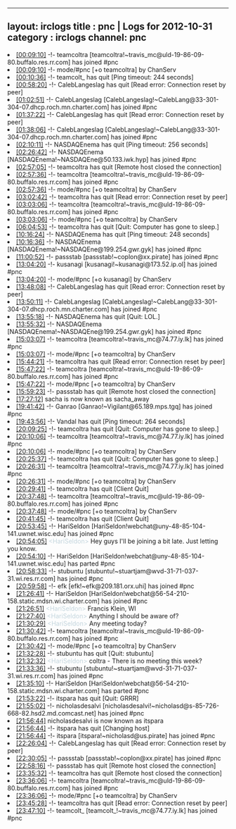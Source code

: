 
---
layout: irclogs
title : pnc | Logs for 2012-10-31
category : irclogs
channel: pnc
---
<li class="logitem"><a href="#00:09:10" name="00:09:10" class="time">[00:09:10]</a> -!- <span class="join">teamcoltra</span> [teamcoltra!~travis_mc@uld-19-86-09-80.buffalo.res.rr.com] has joined #pnc </li>
<li class="logitem"><a href="#00:09:10" name="00:09:10" class="time">[00:09:10]</a> -!- mode/<span class="mode">#pnc</span> [+o teamcoltra] by ChanServ </li>
<li class="logitem"><a href="#00:10:36" name="00:10:36" class="time">[00:10:36]</a> -!- <span class="quit">teamcolt_</span> has quit [Ping timeout: 244 seconds] </li>
<li class="logitem"><a href="#00:58:20" name="00:58:20" class="time">[00:58:20]</a> -!- <span class="quit">CalebLangeslag</span> has quit [Read error: Connection reset by peer] </li>
<li class="logitem"><a href="#01:02:51" name="01:02:51" class="time">[01:02:51]</a> -!- <span class="join">CalebLangeslag</span> [CalebLangeslag!~CalebLang@33-301-304-07.dhcp.roch.mn.charter.com] has joined #pnc </li>
<li class="logitem"><a href="#01:37:22" name="01:37:22" class="time">[01:37:22]</a> -!- <span class="quit">CalebLangeslag</span> has quit [Read error: Connection reset by peer] </li>
<li class="logitem"><a href="#01:38:06" name="01:38:06" class="time">[01:38:06]</a> -!- <span class="join">CalebLangeslag</span> [CalebLangeslag!~CalebLang@33-301-304-07.dhcp.roch.mn.charter.com] has joined #pnc </li>
<li class="logitem"><a href="#02:10:11" name="02:10:11" class="time">[02:10:11]</a> -!- <span class="quit">NASDAQEnema</span> has quit [Ping timeout: 256 seconds] </li>
<li class="logitem"><a href="#02:26:42" name="02:26:42" class="time">[02:26:42]</a> -!- <span class="join">NASDAQEnema</span> [NASDAQEnema!~NASDAQEne@50.133.iwk.hyp] has joined #pnc </li>
<li class="logitem"><a href="#02:57:05" name="02:57:05" class="time">[02:57:05]</a> -!- <span class="quit">teamcoltra</span> has quit [Remote host closed the connection] </li>
<li class="logitem"><a href="#02:57:36" name="02:57:36" class="time">[02:57:36]</a> -!- <span class="join">teamcoltra</span> [teamcoltra!~travis_mc@uld-19-86-09-80.buffalo.res.rr.com] has joined #pnc </li>
<li class="logitem"><a href="#02:57:36" name="02:57:36" class="time">[02:57:36]</a> -!- mode/<span class="mode">#pnc</span> [+o teamcoltra] by ChanServ </li>
<li class="logitem"><a href="#03:02:42" name="03:02:42" class="time">[03:02:42]</a> -!- <span class="quit">teamcoltra</span> has quit [Read error: Connection reset by peer] </li>
<li class="logitem"><a href="#03:03:06" name="03:03:06" class="time">[03:03:06]</a> -!- <span class="join">teamcoltra</span> [teamcoltra!~travis_mc@uld-19-86-09-80.buffalo.res.rr.com] has joined #pnc </li>
<li class="logitem"><a href="#03:03:06" name="03:03:06" class="time">[03:03:06]</a> -!- mode/<span class="mode">#pnc</span> [+o teamcoltra] by ChanServ </li>
<li class="logitem"><a href="#06:04:53" name="06:04:53" class="time">[06:04:53]</a> -!- <span class="quit">teamcoltra</span> has quit [Quit: Computer has gone to sleep.] </li>
<li class="logitem"><a href="#10:16:24" name="10:16:24" class="time">[10:16:24]</a> -!- <span class="quit">NASDAQEnema</span> has quit [Ping timeout: 248 seconds] </li>
<li class="logitem"><a href="#10:16:36" name="10:16:36" class="time">[10:16:36]</a> -!- <span class="join">NASDAQEnema</span> [NASDAQEnema!~NASDAQEne@199.254.gwr.gyk] has joined #pnc </li>
<li class="logitem"><a href="#11:00:52" name="11:00:52" class="time">[11:00:52]</a> -!- <span class="join">passstab</span> [passstab!~coplon@xx.pirate] has joined #pnc </li>
<li class="logitem"><a href="#13:04:20" name="13:04:20" class="time">[13:04:20]</a> -!- <span class="join">kusanagi</span> [kusanagi!~kusanagi@173.52.ip.ol] has joined #pnc </li>
<li class="logitem"><a href="#13:04:20" name="13:04:20" class="time">[13:04:20]</a> -!- mode/<span class="mode">#pnc</span> [+o kusanagi] by ChanServ </li>
<li class="logitem"><a href="#13:48:08" name="13:48:08" class="time">[13:48:08]</a> -!- <span class="quit">CalebLangeslag</span> has quit [Read error: Connection reset by peer] </li>
<li class="logitem"><a href="#13:50:11" name="13:50:11" class="time">[13:50:11]</a> -!- <span class="join">CalebLangeslag</span> [CalebLangeslag!~CalebLang@33-301-304-07.dhcp.roch.mn.charter.com] has joined #pnc </li>
<li class="logitem"><a href="#13:55:18" name="13:55:18" class="time">[13:55:18]</a> -!- <span class="quit">NASDAQEnema</span> has quit [Quit: LOL.] </li>
<li class="logitem"><a href="#13:55:32" name="13:55:32" class="time">[13:55:32]</a> -!- <span class="join">NASDAQEnema</span> [NASDAQEnema!~NASDAQEne@199.254.gwr.gyk] has joined #pnc </li>
<li class="logitem"><a href="#15:03:07" name="15:03:07" class="time">[15:03:07]</a> -!- <span class="join">teamcoltra</span> [teamcoltra!~travis_mc@74.77.iy.lk] has joined #pnc </li>
<li class="logitem"><a href="#15:03:07" name="15:03:07" class="time">[15:03:07]</a> -!- mode/<span class="mode">#pnc</span> [+o teamcoltra] by ChanServ </li>
<li class="logitem"><a href="#15:44:21" name="15:44:21" class="time">[15:44:21]</a> -!- <span class="quit">teamcoltra</span> has quit [Read error: Connection reset by peer] </li>
<li class="logitem"><a href="#15:47:22" name="15:47:22" class="time">[15:47:22]</a> -!- <span class="join">teamcoltra</span> [teamcoltra!~travis_mc@uld-19-86-09-80.buffalo.res.rr.com] has joined #pnc </li>
<li class="logitem"><a href="#15:47:22" name="15:47:22" class="time">[15:47:22]</a> -!- mode/<span class="mode">#pnc</span> [+o teamcoltra] by ChanServ </li>
<li class="logitem"><a href="#15:59:23" name="15:59:23" class="time">[15:59:23]</a> -!- <span class="quit">passstab</span> has quit [Remote host closed the connection] </li>
<li class="logitem"><a href="#17:27:12" name="17:27:12" class="time">[17:27:12]</a> <span class="nick">sacha</span> is now known as <span class="nick">sacha_away</span> </li>
<li class="logitem"><a href="#19:41:42" name="19:41:42" class="time">[19:41:42]</a> -!- <span class="join">Ganrao</span> [Ganrao!~Vigilant@65.189.mps.tgq] has joined #pnc </li>
<li class="logitem"><a href="#19:43:56" name="19:43:56" class="time">[19:43:56]</a> -!- <span class="quit">Vandal</span> has quit [Ping timeout: 264 seconds] </li>
<li class="logitem"><a href="#20:09:25" name="20:09:25" class="time">[20:09:25]</a> -!- <span class="quit">teamcoltra</span> has quit [Quit: Computer has gone to sleep.] </li>
<li class="logitem"><a href="#20:10:06" name="20:10:06" class="time">[20:10:06]</a> -!- <span class="join">teamcoltra</span> [teamcoltra!~travis_mc@74.77.iy.lk] has joined #pnc </li>
<li class="logitem"><a href="#20:10:06" name="20:10:06" class="time">[20:10:06]</a> -!- mode/<span class="mode">#pnc</span> [+o teamcoltra] by ChanServ </li>
<li class="logitem"><a href="#20:25:37" name="20:25:37" class="time">[20:25:37]</a> -!- <span class="quit">teamcoltra</span> has quit [Quit: Computer has gone to sleep.] </li>
<li class="logitem"><a href="#20:26:31" name="20:26:31" class="time">[20:26:31]</a> -!- <span class="join">teamcoltra</span> [teamcoltra!~travis_mc@74.77.iy.lk] has joined #pnc </li>
<li class="logitem"><a href="#20:26:31" name="20:26:31" class="time">[20:26:31]</a> -!- mode/<span class="mode">#pnc</span> [+o teamcoltra] by ChanServ </li>
<li class="logitem"><a href="#20:29:41" name="20:29:41" class="time">[20:29:41]</a> -!- <span class="quit">teamcoltra</span> has quit [Client Quit] </li>
<li class="logitem"><a href="#20:37:48" name="20:37:48" class="time">[20:37:48]</a> -!- <span class="join">teamcoltra</span> [teamcoltra!~travis_mc@uld-19-86-09-80.buffalo.res.rr.com] has joined #pnc </li>
<li class="logitem"><a href="#20:37:48" name="20:37:48" class="time">[20:37:48]</a> -!- mode/<span class="mode">#pnc</span> [+o teamcoltra] by ChanServ </li>
<li class="logitem"><a href="#20:41:45" name="20:41:45" class="time">[20:41:45]</a> -!- <span class="quit">teamcoltra</span> has quit [Client Quit] </li>
<li class="logitem"><a href="#20:53:45" name="20:53:45" class="time">[20:53:45]</a> -!- <span class="join">HariSeldon</span> [HariSeldon!webchat@uny-48-85-104-141.uwnet.wisc.edu] has joined #pnc </li>
<li class="logitem"><a href="#20:54:05" name="20:54:05" class="time">[20:54:05]</a> <span class="person" style="color:#c3d5dd">&lt;HariSeldon&gt;</span> Hey guys I'll be joining a bit late. Just letting you know. </li>
<li class="logitem"><a href="#20:54:10" name="20:54:10" class="time">[20:54:10]</a> -!- <span class="part">HariSeldon</span> [HariSeldon!webchat@uny-48-85-104-141.uwnet.wisc.edu] has parted #pnc </li>
<li class="logitem"><a href="#20:58:33" name="20:58:33" class="time">[20:58:33]</a> -!- <span class="join">stubuntu</span> [stubuntu!~stuartjam@wvd-31-71-037-31.wi.res.rr.com] has joined #pnc </li>
<li class="logitem"><a href="#20:59:58" name="20:59:58" class="time">[20:59:58]</a> -!- <span class="join">efk</span> [efk!~efk@209.181.orx.uhi] has joined #pnc </li>
<li class="logitem"><a href="#21:26:41" name="21:26:41" class="time">[21:26:41]</a> -!- <span class="join">HariSeldon</span> [HariSeldon!webchat@56-54-210-158.static.mdsn.wi.charter.com] has joined #pnc </li>
<li class="logitem"><a href="#21:26:51" name="21:26:51" class="time">[21:26:51]</a> <span class="person" style="color:#c3d5dd">&lt;HariSeldon&gt;</span> Francis Klein, WI </li>
<li class="logitem"><a href="#21:27:40" name="21:27:40" class="time">[21:27:40]</a> <span class="person" style="color:#c3d5dd">&lt;HariSeldon&gt;</span> Anything I should be aware of? </li>
<li class="logitem"><a href="#21:30:29" name="21:30:29" class="time">[21:30:29]</a> <span class="person" style="color:#c3d5dd">&lt;HariSeldon&gt;</span> Any meeting today? </li>
<li class="logitem"><a href="#21:30:42" name="21:30:42" class="time">[21:30:42]</a> -!- <span class="join">teamcoltra</span> [teamcoltra!~travis_mc@uld-19-86-09-80.buffalo.res.rr.com] has joined #pnc </li>
<li class="logitem"><a href="#21:30:42" name="21:30:42" class="time">[21:30:42]</a> -!- mode/<span class="mode">#pnc</span> [+o teamcoltra] by ChanServ </li>
<li class="logitem"><a href="#21:32:28" name="21:32:28" class="time">[21:32:28]</a> -!- <span class="quit">stubuntu</span> has quit [Quit: stubuntu] </li>
<li class="logitem"><a href="#21:32:32" name="21:32:32" class="time">[21:32:32]</a> <span class="person" style="color:#c3d5dd">&lt;HariSeldon&gt;</span> coltra - There is no meeting this week? </li>
<li class="logitem"><a href="#21:33:36" name="21:33:36" class="time">[21:33:36]</a> -!- <span class="join">stubuntu</span> [stubuntu!~stuartjam@wvd-31-71-037-31.wi.res.rr.com] has joined #pnc </li>
<li class="logitem"><a href="#21:35:10" name="21:35:10" class="time">[21:35:10]</a> -!- <span class="part">HariSeldon</span> [HariSeldon!webchat@56-54-210-158.static.mdsn.wi.charter.com] has parted #pnc </li>
<li class="logitem"><a href="#21:53:22" name="21:53:22" class="time">[21:53:22]</a> -!- <span class="quit">itspara</span> has quit [Quit: GRRR] </li>
<li class="logitem"><a href="#21:55:02" name="21:55:02" class="time">[21:55:02]</a> -!- <span class="join">nicholasdesalvi</span> [nicholasdesalvi!~nicholasd@s-85-726-668-82.hsd2.md.comcast.net] has joined #pnc </li>
<li class="logitem"><a href="#21:56:44" name="21:56:44" class="time">[21:56:44]</a> <span class="nick">nicholasdesalvi</span> is now known as <span class="nick">itspara</span> </li>
<li class="logitem"><a href="#21:56:44" name="21:56:44" class="time">[21:56:44]</a> -!- <span class="quit">itspara</span> has quit [Changing host] </li>
<li class="logitem"><a href="#21:56:44" name="21:56:44" class="time">[21:56:44]</a> -!- <span class="join">itspara</span> [itspara!~nicholasd@us.pirate] has joined #pnc </li>
<li class="logitem"><a href="#22:26:04" name="22:26:04" class="time">[22:26:04]</a> -!- <span class="quit">CalebLangeslag</span> has quit [Read error: Connection reset by peer] </li>
<li class="logitem"><a href="#22:30:05" name="22:30:05" class="time">[22:30:05]</a> -!- <span class="join">passstab</span> [passstab!~coplon@xx.pirate] has joined #pnc </li>
<li class="logitem"><a href="#22:58:16" name="22:58:16" class="time">[22:58:16]</a> -!- <span class="quit">passstab</span> has quit [Remote host closed the connection] </li>
<li class="logitem"><a href="#23:35:32" name="23:35:32" class="time">[23:35:32]</a> -!- <span class="quit">teamcoltra</span> has quit [Remote host closed the connection] </li>
<li class="logitem"><a href="#23:36:06" name="23:36:06" class="time">[23:36:06]</a> -!- <span class="join">teamcoltra</span> [teamcoltra!~travis_mc@uld-19-86-09-80.buffalo.res.rr.com] has joined #pnc </li>
<li class="logitem"><a href="#23:36:06" name="23:36:06" class="time">[23:36:06]</a> -!- mode/<span class="mode">#pnc</span> [+o teamcoltra] by ChanServ </li>
<li class="logitem"><a href="#23:45:28" name="23:45:28" class="time">[23:45:28]</a> -!- <span class="quit">teamcoltra</span> has quit [Read error: Connection reset by peer] </li>
<li class="logitem"><a href="#23:47:10" name="23:47:10" class="time">[23:47:10]</a> -!- <span class="join">teamcolt_</span> [teamcolt_!~travis_mc@74.77.iy.lk] has joined #pnc </li>


